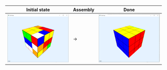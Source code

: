 | Initial state| Assembly  | Done  |
|----|----|----|
|![](img/img1.PNG)| &#8594; |![](img/img2.PNG)|





